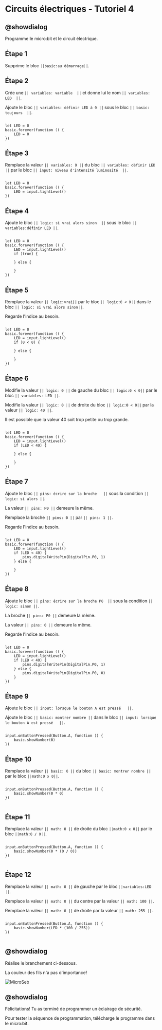 # Circuits électriques - Tutoriel 4

## @showdialog

Programme le micro:bit et le circuit électrique.

## Étape 1

Supprime le bloc ``||basic:au démarrage||``.


## Étape 2
 
Crée une ``|| variables: variable  ||`` et donne lui le nom ``|| variables: LED  ||``. 

Ajoute le bloc ``|| variables: définir LED à 0 ||`` sous le bloc ``|| basic: toujours  ||``.

```blocks

let LED = 0
basic.forever(function () {
    LED = 0
})

```

## Étape 3
 
Remplace la valeur ``|| variables: 0 ||`` du bloc ``|| variables: définir LED  ||`` par le bloc ``|| input: niveau d'intensité luminosité  ||``.

```blocks 

let LED = 0
basic.forever(function () {
    LED = input.lightLevel()
})

``` 

## Étape 4 

Ajoute le bloc ``|| logic: si vrai alors sinon  ||`` sous le bloc ``|| variables:définir LED ||``. 
 

```blocks 

let LED = 0
basic.forever(function () {
    LED = input.lightLevel()
    if (true) {
    	
    } else {
    	
    }
})

``` 

## Étape 5 

Remplace la valeur ``|| logic:vrai||`` par le bloc ``|| logic:0 < 0||`` dans le bloc ``|| logic: si vrai alors sinon||``. 
 
Regarde l'indice au besoin.

```blocks 

let LED = 0
basic.forever(function () {
    LED = input.lightLevel()
    if (0 < 0) {
    	
    } else {
    	
    }
})

```

## Étape 6 
 
Modifie la valeur ``|| logic: 0 ||`` de gauche du bloc ``|| logic:0 < 0||`` par le bloc ``|| variables: LED ||``. 
 
Modifie la valeur ``|| logic: 0 ||`` de droite du bloc ``|| logic:0 < 0||`` par la valeur ``|| logic: 40 ||``.

Il est possible que la valeur 40 soit trop petite ou trop grande.

```blocks 

let LED = 0
basic.forever(function () {
    LED = input.lightLevel()
    if (LED < 40) {
    	
    } else {
    	
    }
})

``` 

## Étape 7 
 
Ajoute le bloc ``|| pins: écrire sur la broche   ||`` sous la condition ``|| logic: si alors ||``. 

La valeur ``|| pins: P0 ||`` demeure la même.

Remplace la broche ``|| pins: 0 ||`` par ``|| pins: 1 ||``.

Regarde l'indice au besoin.
 
```blocks 

let LED = 0
basic.forever(function () {
    LED = input.lightLevel()
    if (LED < 40) {
        pins.digitalWritePin(DigitalPin.P0, 1)
    } else {
    	
    }
})

``` 

## Étape 8 
 
Ajoute le bloc ``|| pins: écrire sur la broche P0  ||`` sous la condition ``|| logic: sinon ||``. 

La broche ``|| pins: P0 ||`` demeure la même.

La valeur ``|| pins: 0 ||`` demeure la même.

Regarde l'indice au besoin.
 
```blocks 

let LED = 0
basic.forever(function () {
    LED = input.lightLevel()
    if (LED < 40) {
        pins.digitalWritePin(DigitalPin.P0, 1)
    } else {
        pins.digitalWritePin(DigitalPin.P0, 0)
    }
})

``` 

## Étape 9

Ajoute le bloc ``|| input: lorsque le bouton A est pressé   ||``. 

Ajoute le bloc ``|| basic: montrer nombre ||`` dans le bloc ``|| input: lorsque le bouton A est pressé   ||``.

```blocks

input.onButtonPressed(Button.A, function () {
    basic.showNumber(0)
})

```

## Étape 10

Remplace la valeur ``|| basic: 0 ||`` du bloc ``|| basic: montrer nombre ||`` par le bloc ``||math:0 x 0||``.

```blocks

input.onButtonPressed(Button.A, function () {
    basic.showNumber(0 * 0)
})


```

## Étape 11

Remplace la valeur ``|| math: 0 ||`` de droite du bloc ``||math:0 x 0||`` par le bloc ``||math:0 / 0||``.

```blocks

input.onButtonPressed(Button.A, function () {
    basic.showNumber(0 * (0 / 0))
})


```

## Étape 12

Remplace la valeur ``|| math: 0 ||`` de gauche par le bloc ``||variables:LED  ||``.

Remplace la valeur ``|| math: 0 ||`` du centre par la valeur ``|| math: 100 ||``.

Remplace la valeur ``|| math: 0 ||`` de droite par la valeur ``|| math: 255 ||``.

```blocks

input.onButtonPressed(Button.A, function () {
    basic.showNumber(LED * (100 / 255))
})


```

## @showdialog 

Réalise le branchement ci-dessous.

La couleur des fils n'a pas d'importance!

![MicroSeb](https://github.com/sbergeroncp/micro-seb/blob/master/1.png?raw=true)

## @showdialog 

Félicitations! Tu as terminé de programmer un éclairage de sécurité.

Pour tester la séquence de programmation, télécharge le programme dans le micro:bit.


